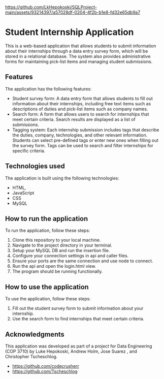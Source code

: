 https://github.com/LkHepokoski/SQLProject-main/assets/93214397/a57028df-0204-4f2b-b1e8-fd32e65db9a7




# Student Internship Application

This is a web-based application that allows students to submit information about their internships through a data entry survey form, which will be stored in a relational database. The system also provides administrative forms for maintaining pick-list items and managing student submissions.

## Features

The application has the following features:

* Student survey form: A data entry form that allows students to fill out information about their internships, including free text items such as descriptions of duties and pick-list items such as company names.
* Search form: A form that allows users to search for internships that meet certain criteria. Search results are displayed as a list of submissions.
* Tagging system: Each internship submission includes tags that describe the duties, company, technologies, and other relevant information. Students can select pre-defined tags or enter new ones when filling out the survey form. Tags can be used to search and filter internships for specific criteria.


## Technologies used

The application is built using the following technologies:

* HTML, 
* JavaScript
* CSS
* MySQL

## How to run the application

To run the application, follow these steps:
1. Clone this repository to your local machine.
2. Navigate to the project directory in your terminal.
3. Setup your MySQL DB and run the insertion file.
4. Configure your connection settings in api and caller files.
5. Ensure your ports are the same connection and use node to connect.
6. Run the api and open the login.html view. 
7. The program should be running functionally.

   
## How to use the application

To use the application, follow these steps:
1. Fill out the student survey form to submit information about your internship.
2. Use the search form to find internships that meet certain criteria.

## Acknowledgments

This application was developed as part of a project for Data Engineering (COP 3710) by Luke Hepokoski, Andrew Holm, Jose Suarez , and Christopher Tscheschlog.

* https://github.com/codecrusherr
* https://github.com/Tscheschlog


